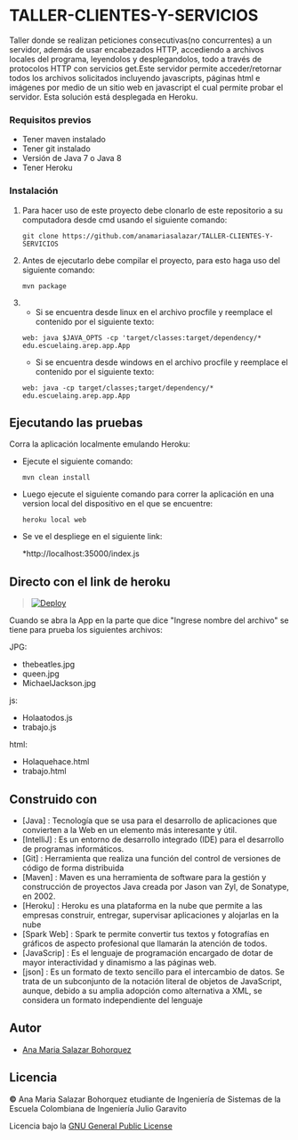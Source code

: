 # TALLER-CLIENTES-Y-SERVICIOS 

Taller donde se realizan peticiones consecutivas(no concurrentes) a un servidor, además de usar encabezados HTTP, accediendo a archivos locales del programa, leyendolos y desplegandolos, todo a través de protocolos HTTP con servicios get.Este servidor permite acceder/retornar todos los archivos solicitados incluyendo javascripts, páginas html e imágenes por medio de un sitio web en javascript el cual permite probar el servidor. Esta solución está desplegada en Heroku. 

### Requisitos previos

* Tener maven instalado
* Tener git instalado
* Versión de Java 7 o Java 8
* Tener Heroku

### Instalación

1. Para hacer uso de este proyecto debe clonarlo de este repositorio a su computadora desde cmd usando el siguiente comando:
   
   ```
   git clone https://github.com/anamariasalazar/TALLER-CLIENTES-Y-SERVICIOS
   ```

2. Antes de ejecutarlo debe compilar el proyecto, para esto haga uso del siguiente comando:

    ```
    mvn package
    ```
3.  * Si se encuentra desde linux en el archivo procfile y reemplace el contenido por el siguiente texto:
    
    ```
    web: java $JAVA_OPTS -cp 'target/classes:target/dependency/* edu.escuelaing.arep.app.App
    
    ```
    * Si se encuentra desde windows en el archivo procfile y reemplace el contenido por el siguiente texto:
    
    ```
    web: java -cp target/classes;target/dependency/* edu.escuelaing.arep.app.App
    ```


## Ejecutando las pruebas

Corra la aplicación localmente emulando Heroku:

   * Ejecute el siguiente comando:
     ```
     mvn clean install
     ```
   
   * Luego ejecute el siguiente comando para correr la aplicación en una version local del dispositivo en el que se encuentre:
     ```
     heroku local web
     ```
   * Se ve el despliege en el siguiente link:
   
      *http://localhost:35000/index.js
   
## Directo con el link de heroku
> [![Deploy](https://www.herokucdn.com/deploy/button.svg)](https://tallerclientesyservicios.herokuapp.com/index.js)

 
 Cuando se abra la App en la parte que dice "Ingrese nombre del archivo" se tiene para prueba los siguientes archivos:  
 
 
JPG:
   * thebeatles.jpg
   * queen.jpg
   * MichaelJackson.jpg
   
js:
   * Holaatodos.js
   * trabajo.js
   
html:
   * Holaquehace.html
   * trabajo.html
 
  
## Construido con

* [Java] : Tecnología que se usa para el desarrollo de aplicaciones que convierten a la Web en un elemento más interesante y útil.
* [IntelliJ] : Es un entorno de desarrollo integrado (IDE) para el desarrollo de programas informáticos.
* [Git] : Herramienta que realiza una función del control de versiones de código de forma distribuida
* [Maven] : Maven es una herramienta de software para la gestión y construcción de proyectos Java creada por Jason van Zyl, de Sonatype, en 2002. 
* [Heroku] : Heroku es una plataforma en la nube que permite a las empresas construir, entregar, supervisar aplicaciones y alojarlas en la nube
* [Spark Web] : Spark te permite convertir tus textos y fotografías en gráficos de aspecto profesional que llamarán la atención de todos. 
* [JavaScrip] : Es el lenguaje de programación encargado de dotar de mayor interactividad y dinamismo a las páginas web.
* [json] : Es un formato de texto sencillo para el intercambio de datos. Se trata de un subconjunto de la notación literal de objetos de JavaScript, aunque, debido a su amplia adopción como alternativa a XML, se considera un formato independiente del lenguaje

## Autor

* [Ana Maria Salazar Bohorquez](https://github.com/anamariasalazar)

## Licencia

**©️** Ana Maria Salazar Bohorquez etudiante de Ingeniería de Sistemas de la Escuela Colombiana de Ingeniería Julio Garavito

Licencia bajo la [GNU General Public License](/LICENSE.txt)

